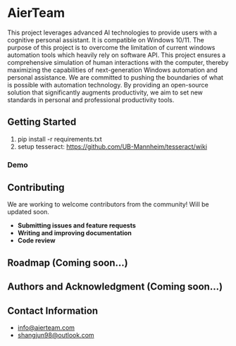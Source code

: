 # AierTeam

This project leverages advanced AI technologies to provide users with a cognitive personal assistant. It is compatible on Windows 10/11.
The purpose of this project is to overcome the limitation of current windows automation tools which heavily rely on software API. 
This project ensures a comprehensive simulation of human interactions with the computer, thereby maximizing the capabilities of next-generation Windows automation and personal assistance.
We are committed to pushing the boundaries of what is possible with automation technology. By providing an open-source solution that significantly augments productivity, we aim to set new standards in personal and professional productivity tools.

## Getting Started
1. pip install -r requirements.txt
2. setup tesseract: https://github.com/UB-Mannheim/tesseract/wiki
   
### Demo

## Contributing

We are working to welcome contributors from the community! Will be updated soon.

- **Submitting issues and feature requests**
- **Writing and improving documentation**
- **Code review**

## Roadmap (Coming soon...)

## Authors and Acknowledgment (Coming soon...)

## Contact Information
- info@aierteam.com
- shangjun98@outlook.com
